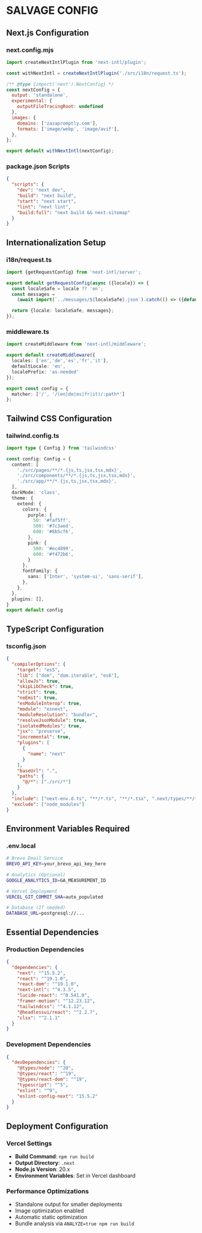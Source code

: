 # SALVAGE CONFIG

## Next.js Configuration

### next.config.mjs
```javascript
import createNextIntlPlugin from 'next-intl/plugin';

const withNextIntl = createNextIntlPlugin('./src/i18n/request.ts');

/** @type {import('next').NextConfig} */
const nextConfig = {
  output: 'standalone',
  experimental: {
    outputFileTracingRoot: undefined
  },
  images: {
    domains: ['zazapromptly.com'],
    formats: ['image/webp', 'image/avif'],
  },
};

export default withNextIntl(nextConfig);
```

### package.json Scripts
```json
{
  "scripts": {
    "dev": "next dev",
    "build": "next build", 
    "start": "next start",
    "lint": "next lint",
    "build:full": "next build && next-sitemap"
  }
}
```

## Internationalization Setup

### i18n/request.ts
```typescript
import {getRequestConfig} from 'next-intl/server';

export default getRequestConfig(async ({locale}) => {
  const localeSafe = locale ?? 'en';
  const messages =
    (await import(`../messages/${localeSafe}.json`).catch(() => ({default: {}}))).default;

  return {locale: localeSafe, messages};
});
```

### middleware.ts
```typescript
import createMiddleware from 'next-intl/middleware';

export default createMiddleware({
  locales: ['en','de','es','fr','it'],
  defaultLocale: 'en',
  localePrefix: 'as-needed'
});

export const config = {
  matcher: ['/', '/(en|de|es|fr|it)/:path*']
};
```

## Tailwind CSS Configuration

### tailwind.config.ts
```typescript
import type { Config } from 'tailwindcss'

const config: Config = {
  content: [
    './src/pages/**/*.{js,ts,jsx,tsx,mdx}',
    './src/components/**/*.{js,ts,jsx,tsx,mdx}',
    './src/app/**/*.{js,ts,jsx,tsx,mdx}',
  ],
  darkMode: 'class',
  theme: {
    extend: {
      colors: {
        purple: {
          50: '#faf5ff',
          500: '#7c3aed',
          600: '#8b5cf6',
        },
        pink: {
          500: '#ec4899', 
          600: '#f472b6',
        }
      },
      fontFamily: {
        sans: ['Inter', 'system-ui', 'sans-serif'],
      },
    },
  },
  plugins: [],
}
export default config
```

## TypeScript Configuration

### tsconfig.json
```json
{
  "compilerOptions": {
    "target": "es5",
    "lib": ["dom", "dom.iterable", "es6"],
    "allowJs": true,
    "skipLibCheck": true,
    "strict": true,
    "noEmit": true,
    "esModuleInterop": true,
    "module": "esnext",
    "moduleResolution": "bundler",
    "resolveJsonModule": true,
    "isolatedModules": true,
    "jsx": "preserve",
    "incremental": true,
    "plugins": [
      {
        "name": "next"
      }
    ],
    "baseUrl": ".",
    "paths": {
      "@/*": ["./src/*"]
    }
  },
  "include": ["next-env.d.ts", "**/*.ts", "**/*.tsx", ".next/types/**/*.ts"],
  "exclude": ["node_modules"]
}
```

## Environment Variables Required

### .env.local
```bash
# Brevo Email Service
BREVO_API_KEY=your_brevo_api_key_here

# Analytics (Optional)
GOOGLE_ANALYTICS_ID=GA_MEASUREMENT_ID

# Vercel Deployment
VERCEL_GIT_COMMIT_SHA=auto_populated

# Database (If needed)
DATABASE_URL=postgresql://...
```

## Essential Dependencies

### Production Dependencies
```json
{
  "dependencies": {
    "next": "^15.5.2",
    "react": "^19.1.0", 
    "react-dom": "^19.1.0",
    "next-intl": "^4.3.5",
    "lucide-react": "^0.541.0",
    "framer-motion": "^12.23.12",
    "tailwindcss": "^4.1.12",
    "@headlessui/react": "^2.2.7",
    "clsx": "^2.1.1"
  }
}
```

### Development Dependencies  
```json
{
  "devDependencies": {
    "@types/node": "^20",
    "@types/react": "^19",
    "@types/react-dom": "^19",
    "typescript": "^5",
    "eslint": "^9",
    "eslint-config-next": "15.5.2"
  }
}
```

## Deployment Configuration

### Vercel Settings
- **Build Command**: `npm run build`
- **Output Directory**: `.next`
- **Node.js Version**: 20.x
- **Environment Variables**: Set in Vercel dashboard

### Performance Optimizations
- Standalone output for smaller deployments
- Image optimization enabled  
- Automatic static optimization
- Bundle analysis via `ANALYZE=true npm run build`